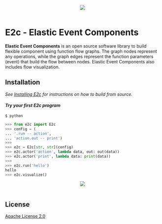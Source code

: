 <div align="center">
  <img src="https://github.com/enterstry/e2c/blob/master/images/e2c_logo_transp.png"><br><br>
</div>

# E2c - Elastic Event Components

**Elastic Event Components** is an open source software library to build flexible component using
function flow graphs. The graph nodes represent any operations, while
the graph edges represent the function parameters (event) that build
the flow between nodes. Elastic Event Components also includes flow visualization.

## Installation
*See [Installing E2c](https://github.com/enterstry/e2c/blob/master/INSTALL.md) for instructions 
on how to build from source.*

#### *Try your first E2c program*
```shell
$ python
```

```python
>>> from e2c import E2c
>>> config = (
... '.run -- action',
... 'action.out -- print')
>>>
>>> e2c = E2c[str, str](config)
>>> e2c.actor('action', lambda data, out: out(data))
>>> e2c.actor('print', lambda data: print(data))
>>>
>>> e2c.run('hello')
hello
>>> e2c.visualize()
```

<div align="center">
  <img src="https://github.com/enterstry/e2c/blob/master/images/quickstart.png"><br><br>
</div>




## License

[Apache License 2.0](LICENSE)
